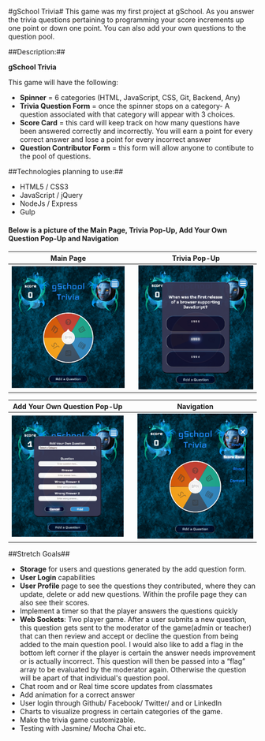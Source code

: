 #gSchool Trivia#
This game was my first project at gSchool. As you answer the trivia questions pertaining to programming your score increments up one point or down one point. You can also add your own questions to the question pool. 

##Description:##

**gSchool Trivia**

This game will have the following:
  * **Spinner** = 6 categories (HTML, JavaScript, CSS, Git, Backend, Any)
  * **Trivia Question Form** = once the spinner stops on a category- A question associated with that category will appear with 3 choices.
  * **Score Card** = this card will keep track on how many questions have been answered correctly and incorrectly. You will earn a point for every correct answer and lose a point for every incorrect answer
  * **Question Contributor Form** = this form will allow anyone to contibute to the pool of questions.

##Technologies planning to use:##
 * HTML5 / CSS3
 * JavaScript / jQuery
 * NodeJs / Express
 * Gulp

#### Below is a picture of the Main Page, Trivia Pop-Up, Add Your Own Question Pop-Up and Navigation

**Main Page**                       |    |**Trivia Pop-Up**
:----------------------------------:|:--:|:----------------------------------:
![](/client/images/trivia.png)      |    | ![](/client/images/qForm.png)

**Add Your Own Question Pop-Up**    |    |**Navigation**
:----------------------------------:|:--:|:----------------------------------:
![](/client/images/addQ.png)        |    | ![](/client/images/navigation.png)


##Stretch Goals##
  * **Storage** for users and questions generated by the add question form.
  * **User Login** capabilities
  * **User Profile** page to see the questions they contributed, where they can update, delete or add new questions. Within the profile page they can also see their scores.
  * Implement a timer so that the player answers the questions quickly
  * **Web Sockets**: Two player game. After a user submits a new question, this question gets sent to the moderator of the game(admin or teacher) that can then review and accept or decline the question from being added to the main question pool. I would also like to add a flag in the bottom left corner if the player is certain the answer needs improvement or is actually incorrect. This question will then be passed into a “flag” array to be evaluated by the moderator again. Otherwise the question will be apart of that individual's question pool. 
  * Chat room and or Real time score updates from classmates
  * Add animation for a correct answer
  * User login through Github/ Facebook/ Twitter/ and or LinkedIn
  * Charts to visualize progress in certain categories of the game.
  * Make the trivia game customizable.
  * Testing with Jasmine/ Mocha Chai etc.
